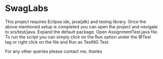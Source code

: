 # SwagLabs
This project requires Eclipse ide, java(jdk) and testng library.
Once the above mentioned setup is completed you can open the project and navigate to srs/test/java.
Expand the default package.
Open AssignmentTest.java file.
To run the script you can simply click on the Run option under the @Test tag or right click on the file and Run as TestNG Test.

For any other queries please contact me, thanks
